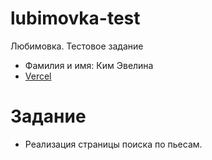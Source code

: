 # lubimovka-test
Любимовка. Тестовое задание

* Фамилия и имя: Ким Эвелина
* [Vercel](https://lubimovka-test-rho.vercel.app/)

# Задание
* Реализация страницы поиска по пьесам.
